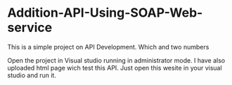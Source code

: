 # Addition-API-Using-SOAP-Web-service
This is a simple project on API Development. Which and two numbers

Open the project in Visual studio running in administrator mode. I have also uploaded html page wich test this API.  Just open this wesite in your visual studio and run it.
